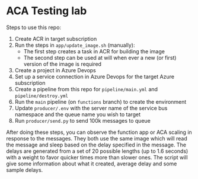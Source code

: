 # ACA Testing lab

Steps to use this repo:

1. Create ACR in target subscription
2. Run the steps in `app/update_image.sh` (manually):
    - The first step creates a task in ACR for building the image
    - The second step can be used at will when ever a new (or first) version of the image is required
3. Create a project in Azure Devops
4. Set up a service connection in Azure Devops for the target Azure subscription
5. Create a pipeline from this repo for `pipeline/main.yml` and `pipeline/destroy.yml`
6. Run the `main` pipeline (on `functions` branch) to create the environment
7. Update `producer/.env` with the server name of the service bus namespace and the queue name you wish to target
8. Run `producer/send.py` to send 100k messages to queue

After doing these steps, you can observe the function app or ACA scaling in response to the messages.  They both use the same image which will read the message and sleep based on the delay specified in the message.  The delays
are generated from a set of 20 possible lengths (up to 1.6 seconds) with a weight to favor quicker times more than slower ones.  The script will give some information about what it created, average delay and some sample delays.